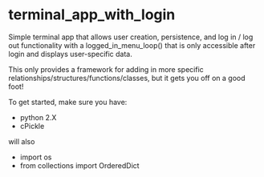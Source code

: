 # terminal_app_with_login

Simple terminal app that allows user creation, persistence, and log in / log out functionality with a logged_in_menu_loop() that is only accessible after login and displays user-specific data.

This only provides a framework for adding in more specific relationships/structures/functions/classes, but it gets you off on a good foot!

To get started, make sure you have:

- python 2.X
- cPickle

will also
- import os
- from collections import OrderedDict
